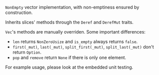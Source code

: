 `NonEmpty` vector implementation, with non-emptiness ensured by construction.

Inherits slices' methods through the `Deref` and `DerefMut` traits.

`Vec`'s methods are manually overriden. Some important differences:
* `len` returns `NonZeroUsize` and `is_empty` always returns `false`.
* `first(_mut)`, `last(_mut)`, `split_first(_mut)`, `split_last(_mut)` don't return `Option`.
* `pop` and `remove` return `None` if there is only one element.

For example usage, please look at the embedded unit testing.
